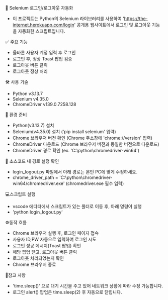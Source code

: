 🧪 Selenium 로그인/로그아웃 자동화

 - 이 프로젝트는 Python의 Selenium 라이브러리를 사용하여 'https://the-internet.herokuapp.com/login' 공개용 웹사이트에서 로그인 및 로그아웃 기능을 자동화한 스크립트입니다.



✅ 주요 기능

 - 올바른 사용자 계정 입력 후 로그인  
 - 로그인 후, 정상 Toast 팝업 검증  
 - 로그아웃 버튼 클릭  
 - 로그아웃 정상 처리



🛠️ 사용 기술

 - Python v3.13.7  
 - Selenium v4.35.0  
 - ChromeDriver v139.0.7258.128



🚀 환경 준비

 - Python(v3.13.7) 설치
 - Selenium(v4.35.0) 설치 ('pip install selenium' 입력)
 - Chrome 브라우저 버전 확인 (Chrome 주소창에 'chrome://version' 입력)
 - ChromeDriver 다운로드 (Chrome 브라우저 버전과 동일한 버전으로 다운로드)
 - ChromeDriver 경로 확인 (ex. 'C:\python\chromedriver-win64')



🧭 소스코드 내 경로 설정 확인
 - login_logout.py 파일에서 아래 경로는 본인 PC에 맞게 수정하세요.
 - chrome_driver_path = 'C:\python\chromedriver-win64/chromedriver.exe' (chromedriver.exe 필수 입력)



💻스크립트 실행
 - vscode 에디터에서 스크립트가 있는 폴더로 이동 후, 아래 명령어 실행
 - 'python login_logout.py'



⚙️동작 흐름
 - Chrome 브라우저 실행 후, 로그인 페이지 접속 
 - 사용자 ID,PW 자동으로 입력하여 로그인 시도
 - 로그인 성공 메시지(Toast 팝업) 확인
 - 해당 팝업 닫고, 로그아웃 버튼 클릭
 - 로그아웃 처리되었는지 확인
 - Chrome 브라우저 종료



📝참고 사항

 - 'time.sleep()' 으로 대기 시간을 주고 있어 네트워크 상황에 따라 수정 가능합니다.
 - 로그인 alert() 팝업은 time.sleep(2) 후 자동으로 닫힙니다.
